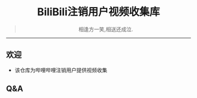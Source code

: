 <div align="center">

  # BiliBili注销用户视频收集库
  
> 相逢方一笑,相送还成泣.

</div>

---

## 欢迎
+ 该仓库为哔哩哔哩注销用户提供视频收集

## Q&A

